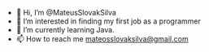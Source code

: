 - 👋 Hi, I’m @MateusSlovakSilva
- 👀 I’m interested in  finding my first job as a programmer
- 🌱 I’m currently learning  Java.
- 📫 How to reach me  mateosslovaksilva@gmail.com
<!---
MateusSlovakSilva/MateusSlovakSilva is a ✨ special ✨ repository because its `README.md` (this file) appears on your GitHub p
You can click the Preview link to take a look at your changes.
--->
